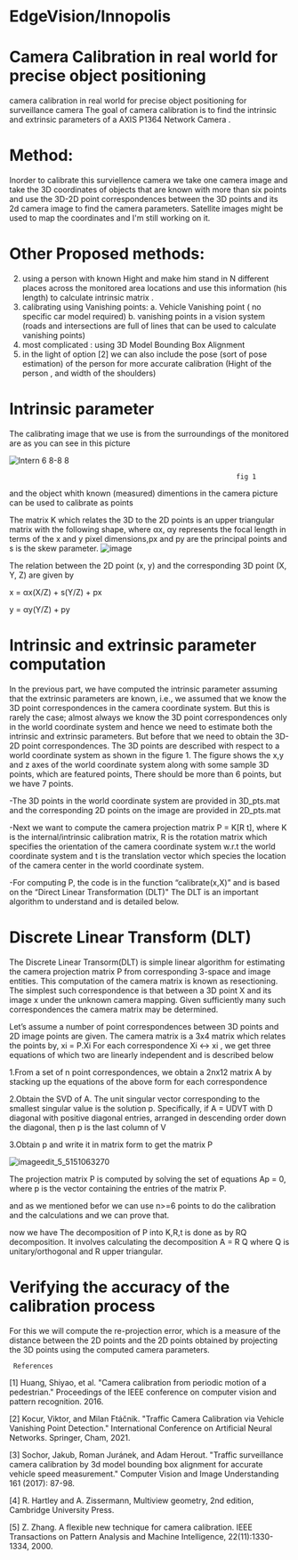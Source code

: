 # EdgeVision/Innopolis
# Camera Calibration in real world for precise object positioning
camera calibration in real world for precise object positioning for surveillance camera
The goal of camera calibration is to find the intrinsic and extrinsic parameters of a AXIS P1364 Network Camera .
# Method:
Inorder to calibrate this surviellence camera we take one camera image and take the 3D coordinates of objects that are known with more than six points and use the 3D-2D point correspondences between the 3D points and its 2d camera image to find the camera parameters.
Satellite images might be used to map the coordinates and I'm still working on it.
# Other Proposed methods:
2. using a person with known Hight and make him stand in N different places across the monitored area locations and use this information (his length) to calculate intrinsic matrix .
3. calibrating using Vanishing points:
     a. Vehicle Vanishing point ( no specific car model required)
     b. vanishing points in a vision system (roads  and intersections are full   of lines that can be used to calculate vanishing points)
4. most complicated : using 3D Model Bounding Box Alignment
5. in the light of option [2] we can also include the pose (sort of pose estimation) of the person for more accurate calibration (Hight of the person , and width of the shoulders)
# Intrinsic parameter
The calibrating image that we use is from the surroundings of the monitored are as you can see in this picture

![Intern 6 8-8 8](https://user-images.githubusercontent.com/90598253/183605110-e6531bb2-cb19-410e-b07e-9c957abd5280.png)

                                                             fig 1

and the object whith known (measured) dimentions in the camera picture can be used to calibrate as points

The matrix K which relates the 3D to the 2D points is an upper triangular matrix with the following shape, where αx, αy represents the focal length in terms of the x and y pixel dimensions,px and py are the principal points and s is the skew parameter.
![image](https://user-images.githubusercontent.com/90598253/183483698-bcc3f90f-21be-42ea-a172-1dcc1d072b16.png)


The relation between the 2D point (x, y) and the corresponding 3D point (X, Y, Z) are given by

x = αx(X/Z) + s(Y/Z) + px

y = αy(Y/Z) + py

# Intrinsic and extrinsic parameter computation

In the previous part, we have computed the intrinsic parameter assuming that the extrinsic parameters are known, i.e., we assumed that we know the 3D point correspondences in the camera coordinate system. But this is rarely the case; almost always we know the 3D point correspondences only in the world coordinate system and hence we need to estimate both the intrinsic and extrinsic parameters. But before that we need to obtain the 3D-2D point correspondences. The 3D points are described with respect to a world coordinate system as shown in the figure 1. The figure shows the x,y and z axes of the world coordinate system along with some sample 3D points, which are featured points, There should be more than 6 points, but we have 7 points.

  -The 3D points in the world coordinate system are provided in 3D_pts.mat and the corresponding 2D points on the image are provided in 2D_pts.mat

  -Next we want to compute the camera projection matrix P = K[R t], where K is the internal/intrinsic calibration matrix, R is the rotation matrix which specifies the    orientation of the camera coordinate system w.r.t the world coordinate system and t is the translation vector which species the location of the camera center in the    world coordinate system.

  -For computing P, the code is in the function “calibrate(x,X)” and is based on the “Direct Linear Transformation (DLT)" The DLT is an important algorithm to            understand and is detailed below.
  
 # Discrete Linear Transform (DLT)

The Discrete Linear Transorm(DLT) is simple linear algorithm for estimating the camera projection matrix P from corresponding 3-space and image entities. This computation of the camera matrix is known as resectioning. The simplest such correspondence is that between a 3D point X and its image x under the unknown camera mapping. Given sufficiently many such correspondences the camera matrix may be determined.


Let’s assume a number of point correspondences between 3D points and 2D image points are given. The camera matrix is a 3x4 matrix which relates the points by, xi = P.Xi For each correspondence Xi ↔ xi , we get three equations of which two are linearly independent and is described below

1.From a set of n point correspondences, we obtain a 2nx12 matrix A by stacking up the equations of the above form for each correspondence

2.Obtain the SVD of A. The unit singular vector corresponding to the smallest singular value is the solution p. Specifically, if A = UDVT with D diagonal with positive diagonal entries, arranged in descending order down the diagonal, then p is the last column of V

3.Obtain p and write it in matrix form to get the matrix P

![imageedit_5_5151063270](https://user-images.githubusercontent.com/90598253/183870222-2ee4ec79-df8e-4656-b065-d4f172f37a6c.png)

The projection matrix P is computed by solving the set of equations Ap = 0, where p is the vector containing the entries of the matrix P.

and as we mentioned befor we can use n>=6 points to do the calibration and the calculations and we can prove that.

now we have The decomposition of P into K,R,t is done as by RQ decomposition. It involves calculating the decomposition A = R Q where Q is unitary/orthogonal and R upper triangular.

# Verifying the accuracy of the calibration process

For this we will compute the re-projection error, which is a measure of the distance between the 2D points and the 2D points obtained by projecting the 3D points using the computed camera parameters.

     References

[1] Huang, Shiyao, et al. "Camera calibration from periodic motion of a pedestrian." Proceedings of the IEEE conference on computer vision and pattern recognition. 2016. 

[2] Kocur, Viktor, and Milan Ftáčnik. "Traffic Camera Calibration via Vehicle Vanishing Point Detection." International Conference on Artificial Neural Networks. Springer, Cham, 2021.

[3] Sochor, Jakub, Roman Juránek, and Adam Herout. "Traffic surveillance camera calibration by 3d model bounding box alignment for accurate vehicle speed measurement." Computer Vision and Image Understanding 161 (2017): 87-98.

[4] R. Hartley and A. Zissermann, Multiview geometry, 2nd edition, Cambridge University Press.

[5] Z. Zhang. A flexible new technique for camera calibration. IEEE Transactions on Pattern Analysis and Machine Intelligence, 22(11):1330-1334, 2000.     

